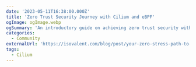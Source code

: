 ```yaml
---
date: '2023-05-11T16:38:00.000Z'
title: 'Zero Trust Security Journey with Cilium and eBPF'
ogImage: ogImage.webp
ogSummary: 'An introductory guide on achieving zero trust security with Cilium'
categories:
  - Community
externalUrl: 'https://isovalent.com/blog/post/your-zero-stress-path-to-kubernetes-security-cilium-and-ebpf'
tags:
  - Cilium
---
```

